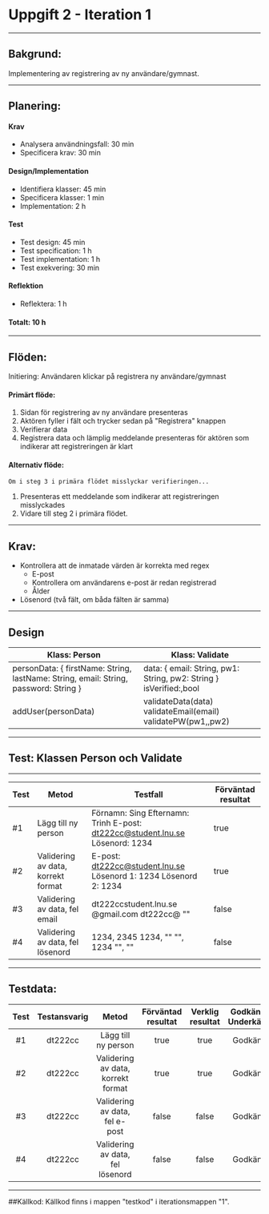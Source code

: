 # Uppgift 2 - Iteration 1

------
## Bakgrund:
Implementering av registrering av ny användare/gymnast.

------
## Planering:
#### Krav
* Analysera användningsfall: 30 min
* Specificera krav: 30 min

#### Design/Implementation
* Identifiera klasser: 45 min
* Specificera klasser: 1 min
* Implementation: 2 h

#### Test
* Test design: 45 min
* Test specification: 1 h
* Test implementation: 1 h
* Test exekvering: 30 min

#### Reflektion
* Reflektera: 1 h

#### Totalt: 10 h

------
## Flöden:
Initiering: Användaren klickar på registrera ny användare/gymnast

#### Primärt flöde:
1. Sidan för registrering av ny användare presenteras
2. Aktören fyller i fält och trycker sedan på "Registrera" knappen
3. Verifierar data
4. Registrera data och lämplig meddelande presenteras för aktören som indikerar att registreringen är klart

#### Alternativ flöde:
	Om i steg 3 i primära flödet misslyckar verifieringen...
1. Presenteras ett meddelande som indikerar att registreringen misslyckades
2. Vidare till steg 2 i primära flödet.

------

## Krav:
* Kontrollera att de inmatade värden är korrekta med regex
    * E-post
    * Kontrollera om användarens e-post är redan registrerad
    * Ålder
* Lösenord (två fält, om båda fälten är samma)

------
## Design
| Klass: Person                                      | Klass: Validate                                                             |
|----------------------------------------------------|-----------------------------------------------------------------------------|
| personData: {    firstName: String,    lastName: String,    email: String,    password: String } | data: {    email: String,    pw1: String,    pw2: String } isVerified:,bool |
| addUser(personData)                                | validateData(data) validateEmail(email) validatePW(pw1,,pw2)                |

------
## Test: Klassen Person och Validate

------
| Test | Metod                              | Testfall                                                                     | Förväntad resultat |
|------|------------------------------------|------------------------------------------------------------------------------|--------------------|
| #1   | Lägg till ny person                | Förnamn: Sing Efternamn: Trinh E-post: dt222cc@student.lnu.se Lösenord: 1234 |        true        |
| #2   | Validering av data, korrekt format | E-post: dt222cc@student.lnu.se Lösenord 1: 1234 Lösenord 2: 1234             |        true        |
| #3   | Validering av data, fel email      | dt222ccstudent.lnu.se @gmail.com dt222cc@ ""                                 |        false       |
| #4   | Validering av data, fel lösenord   | 1234, 2345 1234, ""  "", 1234 "", ""                                         |        false       |

------
## Testdata:
| Test | Testansvarig |                Metod               | Förväntad resultat | Verklig resultat | Godkänt/ Underkänt |
|:----:|:------------:|:----------------------------------:|:------------------:|:----------------:|:------------------:|
|  #1  |    dt222cc   | Lägg till ny person                |        true        |       true       |       Godkänt      |
|  #2  |    dt222cc   | Validering av data, korrekt format |        true        |       true       |       Godkänt      |
|  #3  |    dt222cc   | Validering av data, fel e-post     |        false       |       false      |       Godkänt      |
|  #4  |    dt222cc   | Validering av data, fel lösenord   |        false       |       false      |       Godkänt      |

------
##Källkod:
Källkod finns i mappen "testkod" i iterationsmappen "1".